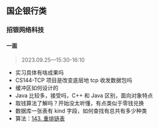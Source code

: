 ## 国企银行类

### 招银网络科技

#### 一面

> 2023.09.25—15:30-16:10

- 实习具体有啥成果吗
- CS144-TCP 项目是改变底层地 tcp 收发数据包吗
- 缓冲区如何设计的
- Java 比较多，接受吗，C++ 和 Java 区别，面向对象特点
- 取钱算法了解吗？开始没太听懂，有点类似于零钱兑换
- 数据库一张表有 kind 字段，如何查找有总共有多少种类
- 算法：[143. 重排链表](https://leetcode.cn/problems/reorder-list/)